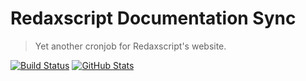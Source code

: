 Redaxscript Documentation Sync
==============================

> Yet another cronjob for Redaxscript's website.

[![Build Status](https://img.shields.io/travis/redaxmedia/redaxscript-documentation-sync.svg?style=flat)](https://travis-ci.org/redaxmedia/redaxscript-documentation-sync)
[![GitHub Stats](https://img.shields.io/badge/github-stats-ff5500.svg)](http://githubstats.com/redaxmedia/redaxscript-documentation-sync)

